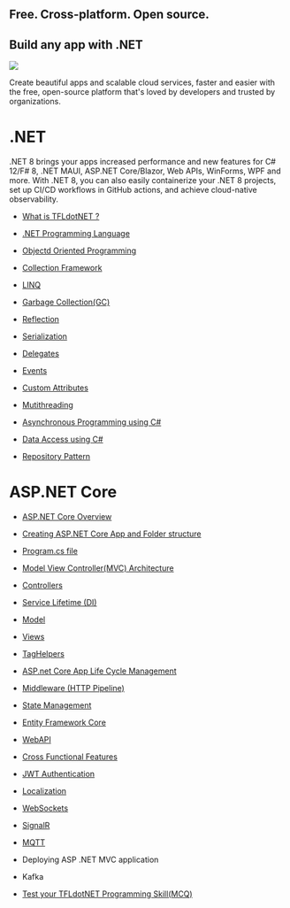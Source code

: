 ## Free. Cross-platform. Open source.
## Build any app with .NET
<img src="https://devblogs.microsoft.com/dotnet/wp-content/uploads/sites/10/2022/11/dotnet-platform2.png"/>

Create beautiful apps and scalable cloud services, faster and easier with the free, open-source platform that's loved by developers and trusted by organizations.

# .NET
.NET 8 brings your apps increased performance and new features for C# 12/F# 8, .NET MAUI, ASP.NET Core/Blazor, Web APIs, WinForms, WPF and more. With .NET 8, you can also easily containerize your .NET 8 projects, set up CI/CD workflows in GitHub actions, and achieve cloud-native observability.

- <a href="https://github.com/RaviTambade/TFLdotNET/blob/main/notes/cs/dotnet.md">What is TFLdotNET ?</a>
- <a href="https://github.com/RaviTambade/TFLdotNET/blob/main/notes/cs/CSharpLang.md">.NET Programming Language</a>
- <a href="https://github.com/RaviTambade/TFLdotNET/blob/main/notes/cs/oo.md">Objectd Oriented  Programming</a>
- <a href="https://github.com/RaviTambade/TFLdotNET/blob/main/notes/cs/Collections.md">Collection Framework</a>
- <a href="https://github.com/RaviTambade/TFLdotNET/blob/main/notes/cs/LINQ.md">LINQ</a>
- <a href="https://github.com/RaviTambade/TFLdotNET/blob/main/notes/cs/garbagecollection.md">Garbage Collection(GC)</a>
- <a href="https://github.com/RaviTambade/TFLdotNET/blob/main/notes/cs/Reflection.md">Reflection</a>
- <a href="https://github.com/RaviTambade/TFLdotNET/blob/main/notes/cs/Serialization.md">Serialization</a>
- <a href="https://github.com/RaviTambade/TFLdotNET/blob/main/notes/cs/delegate.md">Delegates</a>

- <a href="https://github.com/RaviTambade/TFLdotNET/blob/main/notes/cs/events.md">Events</a>
- <a href="https://github.com/RaviTambade/TFLdotNET/blob/main/notes/cs/Attributes.md">Custom Attributes</a>
- <a href="https://github.com/RaviTambade/TFLdotNET/blob/main/notes/cs/multithreading.md">Mutithreading</a>
- <a href="https://github.com/RaviTambade/TFLdotNET/blob/main/notes/cs/asyncawait.md">Asynchronous Programming using C#</a>
- <a href="https://github.com/RaviTambade/TFLdotNET/blob/main/notes/cs/databasecrud.md">Data Access using C#</a>
- <a href="https://github.com/RaviTambade/TFLdotNET/blob/main/notes/cs/repository.md">Repository Pattern</a>
# ASP.NET  Core
- <a href="https://github.com/RaviTambade/TFLdotNET/blob/main/notes/aspnet/aspnetintro.md">ASP.NET Core Overview </a>
- <a href="https://github.com/RaviTambade/TFLdotNET/blob/main/notes/aspnet/aspnetapp.md">Creating ASP.NET Core App  and Folder structure</a>
- <a href="https://github.com/RaviTambade/TFLdotNET/blob/main/notes/aspnet/Program.md">Program.cs file</a>
- <a href="https://github.com/RaviTambade/TFLdotNET/blob/main/notes/aspnet/mvc.md">Model View Controller(MVC) Architecture</a>
- <a href="https://github.com/RaviTambade/TFLdotNET/blob/main/notes/aspnet/Controllers.md">Controllers</a>
- <a href="https://github.com/RaviTambade/TFLdotNET/blob/main/notes/aspnet/AspnetCoreLifeCycle.md">Service Lifetime (DI)</a>
- <a href="https://github.com/RaviTambade/TFLdotNET/blob/main/notes/aspnet/Models.md">Model</a>
- <a href="https://github.com/RaviTambade/TFLdotNET/blob/main/notes/aspnet/Views.md">Views</a>
- <a href="https://github.com/RaviTambade/TFLdotNET/blob/main/notes/aspnet/taghelper.md">TagHelpers</a>
- <a href="https://github.com/RaviTambade/TFLdotNET/blob/main/notes/aspnet/AspnetCoreLifeCycle.md">ASP.net Core App Life Cycle Management</a>
- <a href="https://github.com/RaviTambade/TFLdotNET/blob/main/notes/aspnet/Middleware.md"> Middleware (HTTP Pipeline)</a>
- <a href="https://github.com/RaviTambade/TFLdotNET/blob/main/notes/aspnet/Statemgmt.md"> State Management</a>
- <a href="https://github.com/RaviTambade/TFLdotNET/blob/main/notes/aspnet/entityframeworkcore.md"> Entity Framework Core</a>
- <a href="https://github.com/RaviTambade/TFLdotNET/blob/main/notes/aspnet/Webapi.md"> WebAPI</a>
- <a href="https://github.com/RaviTambade/TFLdotNET/blob/main/notes/aspnet/crossfunctionl.md"> Cross Functional Features</a>
- <a href="https://github.com/RaviTambade/TFLdotNET/blob/main/notes/aspnet/JWT.md">JWT Authentication</a>
- <a href="https://github.com/RaviTambade/TFLdotNET/blob/main/notes/aspnet/localization.md"> Localization</a>

- <a href="https://github.com/RaviTambade/TFLdotNET/blob/main/notes/aspnet/websockets.md"> WebSockets</a>
- <a href="https://github.com/RaviTambade/TFLdotNET/blob/main/notes/aspnet/signalR.md"> SignalR</a>
- <a href="https://github.com/RaviTambade/TFLdotNET/blob/main/notes/aspnet/MQTT.md"> MQTT</a>
- Deploying ASP .NET MVC application
- Kafka
- <a href="https://github.com/RaviTambade/TFLdotNET/blob/main/notes/aspnet/mcq.md">Test your TFLdotNET Programming Skill(MCQ)</a>